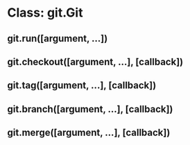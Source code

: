 # Class: git.Git

## git.run([argument, ...])

## git.checkout([argument, ...], [callback])

## git.tag([argument, ...], [callback])

## git.branch([argument, ...], [callback])

## git.merge([argument, ...], [callback])

